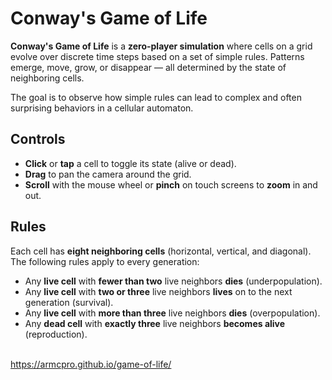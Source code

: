 # Conway's Game of Life

**Conway's Game of Life** is a **zero-player simulation** where cells on a grid evolve over discrete time steps based on a set of simple rules. Patterns emerge, move, grow, or disappear — all determined by the state of neighboring cells.

The goal is to observe how simple rules can lead to complex and often surprising behaviors in a cellular automaton.

## Controls
- **Click** or **tap** a cell to toggle its state (alive or dead).
- **Drag** to pan the camera around the grid.
- **Scroll** with the mouse wheel or **pinch** on touch screens to **zoom** in and out.

## Rules
Each cell has **eight neighboring cells** (horizontal, vertical, and diagonal). The following rules apply to every generation:

- Any **live cell** with **fewer than two** live neighbors **dies** (underpopulation).
- Any **live cell** with **two or three** live neighbors **lives** on to the next generation (survival).
- Any **live cell** with **more than three** live neighbors **dies** (overpopulation).
- Any **dead cell** with **exactly three** live neighbors **becomes alive** (reproduction).

\
https://armcpro.github.io/game-of-life/
